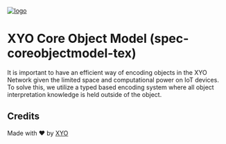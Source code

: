 [logo]: https://cdn.xy.company/img/brand/XY_Logo_GitHub.png

[![logo]](https://xy.company)

# XYO Core Object Model (spec-coreobjectmodel-tex)

It is important to have an efficient way of encoding objects in the XYO Network given  the  limited  space  and  computational  power  on  IoT  devices.   To  solve this, we utilize a typed based encoding system where all object interpretation knowledge is held outside of the object.

## Credits
Made with ❤️
by [XYO](https://xyo.network)
